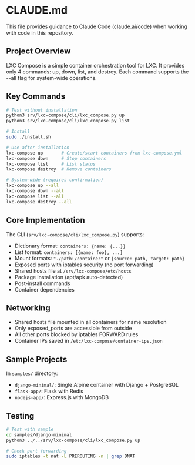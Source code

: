 # CLAUDE.md

This file provides guidance to Claude Code (claude.ai/code) when working with code in this repository.

## Project Overview

LXC Compose is a simple container orchestration tool for LXC. It provides only 4 commands: up, down, list, and destroy. Each command supports the --all flag for system-wide operations.

## Key Commands

```bash
# Test without installation
python3 srv/lxc-compose/cli/lxc_compose.py up
python3 srv/lxc-compose/cli/lxc_compose.py list

# Install
sudo ./install.sh

# Use after installation
lxc-compose up       # Create/start containers from lxc-compose.yml
lxc-compose down     # Stop containers
lxc-compose list     # List status
lxc-compose destroy  # Remove containers

# System-wide (requires confirmation)
lxc-compose up --all
lxc-compose down --all
lxc-compose list --all
lxc-compose destroy --all
```

## Core Implementation

The CLI (`srv/lxc-compose/cli/lxc_compose.py`) supports:
- Dictionary format: `containers: {name: {...}}`
- List format: `containers: [{name: foo}, ...]`
- Mount formats: `"./path:/container"` or `{source: path, target: path}`
- Exposed ports with iptables security (no port forwarding)
- Shared hosts file at `/srv/lxc-compose/etc/hosts`
- Package installation (apt/apk auto-detected)
- Post-install commands
- Container dependencies

## Networking

- Shared hosts file mounted in all containers for name resolution
- Only exposed_ports are accessible from outside
- All other ports blocked by iptables FORWARD rules
- Container IPs saved in `/etc/lxc-compose/container-ips.json`

## Sample Projects

In `samples/` directory:
- `django-minimal/`: Single Alpine container with Django + PostgreSQL
- `flask-app/`: Flask with Redis
- `nodejs-app/`: Express.js with MongoDB

## Testing

```bash
# Test with sample
cd samples/django-minimal
python3 ../../srv/lxc-compose/cli/lxc_compose.py up

# Check port forwarding
sudo iptables -t nat -L PREROUTING -n | grep DNAT
```